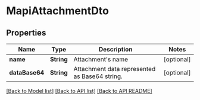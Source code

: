 
# MapiAttachmentDto
## Properties
Name | Type | Description | Notes
------------ | ------------- | ------------- | -------------
**name** | **String** | Attachment&#39;s name              |  [optional]
**dataBase64** | **String** | Attachment data represented as Base64 string.              |  [optional]




[[Back to Model list]](README.md#documentation-for-models) [[Back to API list]](README.md#documentation-for-api-endpoints) [[Back to API README]](README.md)


